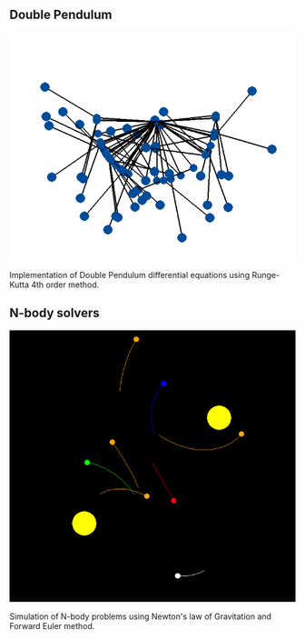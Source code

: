 ## Double Pendulum

![Chaotic behaviour of a Double Pendulum](/doublependulum/demo.png)

Implementation of Double Pendulum differential equations using Runge-Kutta 4th order method.

## N-body solvers

![Realistic Solar System model :P](/nbody/demo.png)

Simulation of N-body problems using Newton's law of Gravitation and Forward Euler method.
